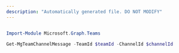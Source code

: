 ```yaml
---
description: "Automatically generated file. DO NOT MODIFY"
---
```


```powershell

Import-Module Microsoft.Graph.Teams

Get-MgTeamChannelMessage -TeamId $teamId -ChannelId $channelId

```